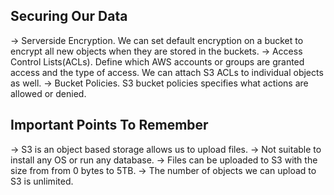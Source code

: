 


Securing Our Data
------------------
-> Serverside Encryption.
   We can set default encryption on a bucket to encrypt all new objects when they are stored in the buckets.
-> Access Control Lists(ACLs).
   Define which AWS accounts or groups are granted access and the type of access. We can attach S3 ACLs to individual objects as well.
-> Bucket Policies.
   S3 bucket policies specifies what actions are allowed or denied.

Important Points To Remember
----------------------------
-> S3 is an object based storage allows us to upload files.
-> Not suitable to install any OS or run any database.
-> Files can be uploaded to S3 with the size from from 0 bytes to 5TB.
-> The number of objects we can upload to S3 is unlimited.